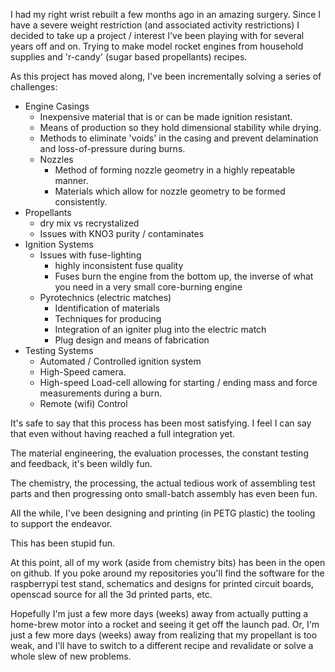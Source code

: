 I had my right wrist rebuilt a few months ago in an amazing surgery. Since I have a severe weight restriction (and associated activity restrictions) 
I decided to take up a project / interest I've been playing with for several years off and on. Trying to make model rocket engines from household supplies
and 'r-candy' (sugar based propellants) recipes.

As this project has moved along, I've been incrementally solving a series of challenges:

* Engine Casings
    * Inexpensive material that is or can be made ignition resistant.
    * Means of production so they hold dimensional stability while drying.
    * Methods to eliminate 'voids' in the casing and prevent delamination and loss-of-pressure during burns.
    * Nozzles
        * Method of forming nozzle geometry in a highly repeatable manner.
        * Materials which allow for nozzle geometry to be formed consistently.
* Propellants
    * dry mix vs recrystalized
    * Issues with KNO3 purity / contaminates
* Ignition Systems
    * Issues with fuse-lighting
        * highly inconsistent fuse quality
        * Fuses burn the engine from the bottom up, the inverse of what you need in a very small core-burning engine
    * Pyrotechnics (electric matches)
        * Identification of materials
        * Techniques for producing
        * Integration of an igniter plug into the electric match
        * Plug design and means of fabrication
* Testing Systems
    * Automated / Controlled ignition system
    * High-Speed camera.
    * High-speed Load-cell allowing for starting / ending mass and force measurements during a burn.
    * Remote (wifi) Control


It's safe to say that this process has been most satisfying. I feel I can say that
even without having reached a full integration yet.

The material engineering, the evaluation processes, the constant testing and feedback, it's been wildly fun.

The chemistry, the processing, the actual tedious work of assembling test parts and then progressing onto small-batch assembly has even been fun.

All the while, I've been designing and printing (in PETG plastic) the tooling to support the endeavor.

This has been stupid fun.

At this point, all of my work (aside from chemistry bits) has been in the open on github. If you poke around my repositories you'll find the software for the raspberrypi test stand, schematics and designs for printed circuit boards, openscad source for all the 3d printed parts, etc.

Hopefully I'm just a few more days (weeks) away from actually putting a home-brew motor into a rocket and seeing it get off the launch pad.
Or, I'm just a few more days (weeks) away from realizing that my propellant is too weak, and I'll have to switch to a different recipe and revalidate or solve a whole slew of new problems.
